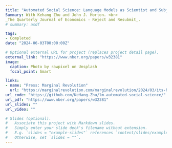 ```yaml
---
title: "Automated Social Science: Language Models as Scientist and Subjects"
Summary: With Kehang Zhu and John J. Horton. <br> 
_The Quarterly Journal of Economics - Reject and Resubmit_.
# summary: asdf

tags:
- Completed
date: "2024-06-03T00:00:00Z"

# Optional external URL for project (replaces project detail page).
external_link: "https://www.nber.org/papers/w32381"
image:
  caption: Photo by rawpixel on Unsplash
  focal_point: Smart

links:
- name: "Press: Marginal Revolution"
  url: "https://marginalrevolution.com/marginalrevolution/2024/03/its-happening-economic-science-edition.html"
url_code: "https://github.com/KeHang-Zhu/lm-automated-social-science/"
url_pdf: "https://www.nber.org/papers/w32381"
url_slides: ""
url_video: ""

# Slides (optional).
#   Associate this project with Markdown slides.
#   Simply enter your slide deck's filename without extension.
#   E.g. `slides = "example-slides"` references `content/slides/example-slides.md`.
#   Otherwise, set `slides = ""`.
---
```


